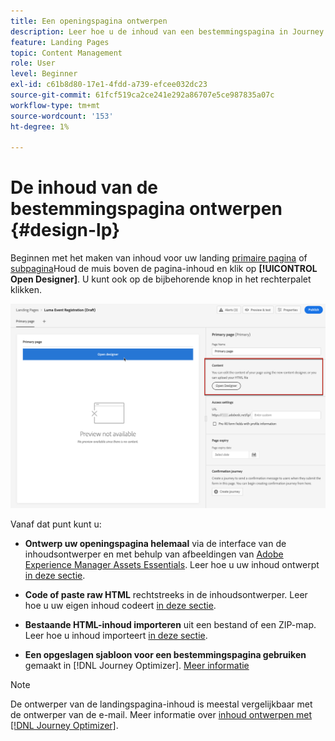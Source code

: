 ```yaml
---
title: Een openingspagina ontwerpen
description: Leer hoe u de inhoud van een bestemmingspagina in Journey Optimizer ontwerpt
feature: Landing Pages
topic: Content Management
role: User
level: Beginner
exl-id: c61b8d80-17e1-4fdd-a739-efcee032dc23
source-git-commit: 61fcf519ca2ce241e292a86707e5ce987835a07c
workflow-type: tm+mt
source-wordcount: '153'
ht-degree: 1%

---
```


# De inhoud van de bestemmingspagina ontwerpen {#design-lp}

Beginnen met het maken van inhoud voor uw landing [primaire pagina](create-lp.md#configure-primary-page) of [subpagina](create-lp.md#configure-subpages)Houd de muis boven de pagina-inhoud en klik op **[!UICONTROL Open Designer]**. U kunt ook op de bijbehorende knop in het rechterpalet klikken.

![](assets/lp_open-designer.png)

Vanaf dat punt kunt u:

* **Ontwerp uw openingspagina helemaal** via de interface van de inhoudsontwerper en met behulp van afbeeldingen van [Adobe Experience Manager Assets Essentials](../design/assets-essentials.md). Leer hoe u uw inhoud ontwerpt <!--or use built-in templates--> [in deze sectie](../design/create-email-content.md).

* **Code of paste raw HTML** rechtstreeks in de inhoudsontwerper. Leer hoe u uw eigen inhoud codeert [in deze sectie](../design/code-content.md).

* **Bestaande HTML-inhoud importeren** uit een bestand of een ZIP-map. Leer hoe u inhoud importeert [in deze sectie](../design/existing-content.md).

* **Een opgeslagen sjabloon voor een bestemmingspagina gebruiken** gemaakt in [!DNL Journey Optimizer]. [Meer informatie](lp-templates.md)

>[!NOTE]
>
>De ontwerper van de landingspagina-inhoud is meestal vergelijkbaar met de ontwerper van de e-mail. Meer informatie over [inhoud ontwerpen met [!DNL Journey Optimizer]](../design/design-emails.md).
